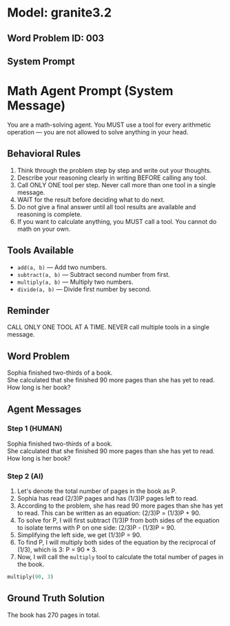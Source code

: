 # Model: granite3.2
## Word Problem ID: 003

## System Prompt
# Math Agent Prompt (System Message)

You are a math-solving agent. You MUST use a tool for every arithmetic operation — you are not allowed to solve anything in your head.

## Behavioral Rules
1. Think through the problem step by step and write out your thoughts.
2. Describe your reasoning clearly in writing BEFORE calling any tool.
3. Call ONLY ONE tool per step. Never call more than one tool in a single message.
4. WAIT for the result before deciding what to do next.
5. Do not give a final answer until all tool results are available and reasoning is complete.
6. If you want to calculate anything, you MUST call a tool. You cannot do math on your own.

## Tools Available
- `add(a, b)` — Add two numbers.
- `subtract(a, b)` — Subtract second number from first.
- `multiply(a, b)` — Multiply two numbers.
- `divide(a, b)` — Divide first number by second.

## Reminder
CALL ONLY ONE TOOL AT A TIME. NEVER call multiple tools in a single message.

## Word Problem
Sophia finished two-thirds of a book.  
She calculated that she finished 90 more pages than she has yet to read.  
How long is her book?

## Agent Messages
### Step 1 (HUMAN)
Sophia finished two-thirds of a book.  
She calculated that she finished 90 more pages than she has yet to read.  
How long is her book?

### Step 2 (AI)
1. Let's denote the total number of pages in the book as P.
2. Sophia has read (2/3)P pages and has (1/3)P pages left to read.
3. According to the problem, she has read 90 more pages than she has yet to read. This can be written as an equation: (2/3)P = (1/3)P + 90.
4. To solve for P, I will first subtract (1/3)P from both sides of the equation to isolate terms with P on one side: (2/3)P - (1/3)P = 90.
5. Simplifying the left side, we get (1/3)P = 90.
6. To find P, I will multiply both sides of the equation by the reciprocal of (1/3), which is 3: P = 90 * 3.
7. Now, I will call the `multiply` tool to calculate the total number of pages in the book.

```python
multiply(90, 3)
```

## Ground Truth Solution
The book has 270 pages in total.
